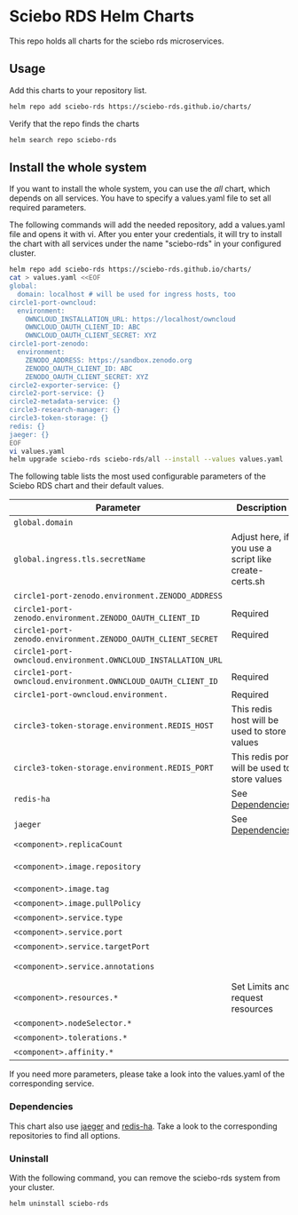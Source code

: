 # Sciebo RDS Helm Charts

This repo holds all charts for the sciebo rds microservices.

## Usage

Add this charts to your repository list.

```bash
helm repo add sciebo-rds https://sciebo-rds.github.io/charts/
```

Verify that the repo finds the charts

```bash
helm search repo sciebo-rds
```

## Install the whole system

If you want to install the whole system, you can use the *all* chart, which depends on all services. You have to specify a values.yaml file to set all required parameters.

The following commands will add the needed repository, add a values.yaml file and opens it with vi. After you enter your credentials, it will try to install the chart with all services under the name "sciebo-rds" in your configured cluster.

```bash
helm repo add sciebo-rds https://sciebo-rds.github.io/charts/
cat > values.yaml <<EOF
global:
  domain: localhost # will be used for ingress hosts, too
circle1-port-owncloud:
  environment:
    OWNCLOUD_INSTALLATION_URL: https://localhost/owncloud
    OWNCLOUD_OAUTH_CLIENT_ID: ABC
    OWNCLOUD_OAUTH_CLIENT_SECRET: XYZ
circle1-port-zenodo:
  environment:
    ZENODO_ADDRESS: https://sandbox.zenodo.org
    ZENODO_OAUTH_CLIENT_ID: ABC
    ZENODO_OAUTH_CLIENT_SECRET: XYZ
circle2-exporter-service: {}
circle2-port-service: {}
circle2-metadata-service: {}
circle3-research-manager: {}
circle3-token-storage: {}
redis: {}
jaeger: {}
EOF
vi values.yaml
helm upgrade sciebo-rds sciebo-rds/all --install --values values.yaml
```

The following table lists the most used configurable parameters of the Sciebo RDS chart and their default values.

| Parameter                                                     | Description                                           | Default                                              |
| ------------------------------------------------------------- | ----------------------------------------------------- | ---------------------------------------------------- |
| `global.domain`                                               |                                                       | https://localhost                                    |
| `global.ingress.tls.secretName`                               | Adjust here, if you use a script like create-certs.sh | "sciebords-tls-public"                               |
| `circle1-port-zenodo.environment.ZENODO_ADDRESS`              |                                                       | https://sandbox.zenodo.org                           |
| `circle1-port-zenodo.environment.ZENODO_OAUTH_CLIENT_ID`      | Required                                              |                                                      |
| `circle1-port-zenodo.environment.ZENODO_OAUTH_CLIENT_SECRET`  | Required                                              |                                                      |
| `circle1-port-owncloud.environment.OWNCLOUD_INSTALLATION_URL` |                                                       | https://localhost/owncloud                           |
| `circle1-port-owncloud.environment.OWNCLOUD_OAUTH_CLIENT_ID`  | Required                                              |                                                      |
| `circle1-port-owncloud.environment.`                          | Required                                              |                                                      |
| `circle3-token-storage.environment.REDIS_HOST`                | This redis host will be used to store values          | redis-ha                                             |
| `circle3-token-storage.environment.REDIS_PORT`                | This redis port will be used to store values          | 6379                                                 |
| `redis-ha`                                                    | See [Dependencies](#Dependencies)                     |                                                      |
| `jaeger`                                                      | See [Dependencies](#Dependencies)                     |                                                      |
| `<component>.replicaCount`                                    |                                                       | 1                                                    |
| `<component>.image.repository`                                |                                                       | `zivgitlab.wwu.io/sciebo-rds/sciebo-rds/<component>` |
| `<component>.image.tag`                                       |                                                       | master                                               |
| `<component>.image.pullPolicy`                                |                                                       | Always                                               |
| `<component>.service.type`                                    |                                                       | ClusterIP                                            |
| `<component>.service.port`                                    |                                                       | 80                                                   |
| `<component>.service.targetPort`                              |                                                       | 8080                                                 |
| `<component>.service.annotations`                             |                                                       | prometheus.io/scrape: "true"                         |
| `<component>.resources.*`                                     | Set Limits and request resources                      | {}                                                   |
| `<component>.nodeSelector.*`                                  |                                                       | {}                                                   |
| `<component>.tolerations.*`                                   |                                                       | []                                                   |
| `<component>.affinity.*`                                      |                                                       | {}                                                   |

If you need more parameters, please take a look into the values.yaml of the corresponding service.

### Dependencies

This chart also use [jaeger](https://github.com/jaegertracing/helm-charts) and [redis-ha](https://github.com/DandyDeveloper/charts/tree/master/charts/redis-ha). Take a look to the corresponding repositories to find all options.

### Uninstall 

With the following command, you can remove the sciebo-rds system from your cluster.

```bash
helm uninstall sciebo-rds
```